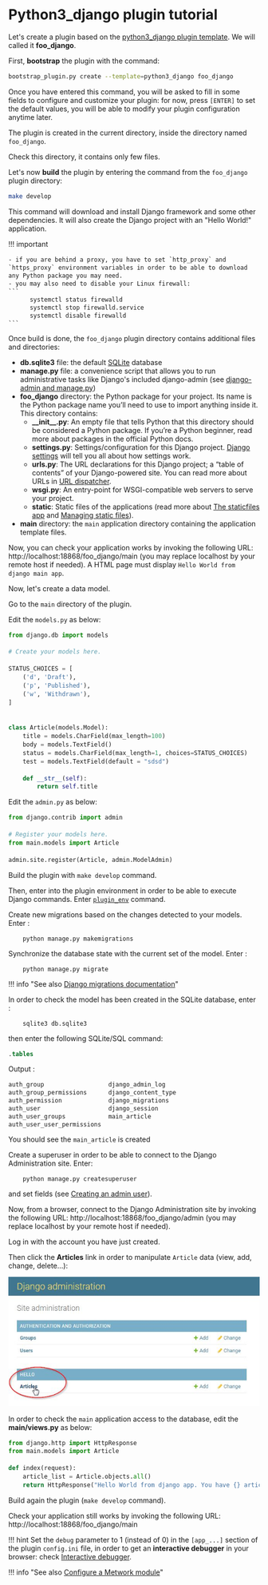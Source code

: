 # Python3_django plugin tutorial

Let's create a plugin based on the [python3_django plugin template](../../850-reference/plugin_templates/python3_django/100-intro/). We will called it **foo_django**.

First, **bootstrap** the plugin with the command:
```bash
bootstrap_plugin.py create --template=python3_django foo_django
```

Once you have entered this command, you will be asked to fill in some fields to configure and customize your plugin: for now, press `[ENTER]` to set the default values, you will be able to modify your plugin configuration anytime later.

The plugin is created in the current directory, inside the directory named `foo_django`.

Check this directory, it contains only few files.

Let's now **build** the plugin by entering the command from the `foo_django` plugin directory:

```bash
make develop
```

This command will download and install Django framework and some other dependencies. It will also create the Django project with an "Hello World!" application.

!!! important

    - if you are behind a proxy, you have to set `http_proxy` and `https_proxy` environment variables in order to be able to download any Python package you may need.
    - you may also need to disable your Linux firewall:
    ```
          systemctl status firewalld
          systemctl stop firewalld.service
          systemctl disable firewalld
    ```

Once build is done, the `foo_django` plugin directory contains additional files and directories:

- **db.sqlite3** file: the default [SQLite](https://www.sqlite.org/index.html) database
- **manage.py** file: a convenience script that allows you to run administrative tasks like Django's included django-admin (see [django-admin and manage.py](https://docs.djangoproject.com/en/stable/ref/django-admin/))
- **foo_django** directory: the Python package for your project. Its name is the Python package name you’ll need to use to import anything inside it. This directory contains:
    - **\_\_init\_\_.py**: An empty file that tells Python that this directory should be considered a Python package. If you’re a Python beginner, read more about packages in the official Python docs.
    - **settings.py**: Settings/configuration for this Django project. [Django settings](https://docs.djangoproject.com/en/stable/topics/settings/) will tell you all about how settings work.
    - **urls.py**: The URL declarations for this Django project; a “table of contents” of your Django-powered site. You can read more about URLs in [URL dispatcher](https://docs.djangoproject.com/en/stable/topics/http/urls/).
    - **wsgi.py**: An entry-point for WSGI-compatible web servers to serve your project.
    - **static**: Static files of the applications (read more about [The staticfiles app](https://docs.djangoproject.com/en/stable/ref/contrib/staticfiles/) and [Managing static files](https://docs.djangoproject.com/en/3.2/howto/static-files/)).
- **main** directory: the `main` application directory containing the application template files.


Now, you can check your application works by invoking the following URL: http://localhost:18868/foo_django/main (you may replace localhost by your remote host if needed). A HTML page must display `Hello World from django main app`.

Now, let's create a data model.

Go to the `main` directory of the plugin.

Edit the `models.py` as below:
```python
from django.db import models

# Create your models here.

STATUS_CHOICES = [
    ('d', 'Draft'),
    ('p', 'Published'),
    ('w', 'Withdrawn'),
]


class Article(models.Model):
    title = models.CharField(max_length=100)
    body = models.TextField()
    status = models.CharField(max_length=1, choices=STATUS_CHOICES)
    test = models.TextField(default = "sdsd")

    def __str__(self):
        return self.title

```

Edit the `admin.py` as below:
```python
from django.contrib import admin

# Register your models here.
from main.models import Article

admin.site.register(Article, admin.ModelAdmin)
```

Build the plugin with `make develop` command.

Then, enter into the plugin environment in order to be able to execute Django commands. Enter [`plugin_env`](../../350-plugin_guide/#214-plugin-env)  command.

Create new migrations based on the changes detected to your models. Enter : 
```
    python manage.py makemigrations
```

Synchronize the database state with the current set of the model. Enter :
```
    python manage.py migrate
```

!!! info "See also [Django migrations documentation](https://docs.djangoproject.com/en/stable/topics/migrations)"

In order to check the model has been created in the SQLite database, enter :
```
    sqlite3 db.sqlite3
```
then enter the following SQLite/SQL command:
```sql
.tables
```

Output :
```
auth_group                  django_admin_log
auth_group_permissions      django_content_type
auth_permission             django_migrations
auth_user                   django_session
auth_user_groups            main_article
auth_user_user_permissions
```
You should see the `main_article` is created

Create a superuser in order to be able to connect to the Django Administration site. Enter:
```
    python manage.py createsuperuser
```
 and set fields (see [Creating an admin user](https://docs.djangoproject.com/en/stable/intro/tutorial02/#creating-an-admin-user)).

Now, from a browser, connect to the Django Administration site by invoking the following URL: http://localhost:18868/foo_django/admin (you may replace localhost by your remote host if needed).

Log in with the account you have just created.

Then click the **Articles** link in order to manipulate `Article` data (view, add, change, delete...):

![mfserv_django_tuto_admin_site](../images/mfserv_django_tuto_admin_site.jpg)


In order to check the `main` application access to the database, edit the **main/views.py** as below:
```python
from django.http import HttpResponse
from main.models import Article

def index(request):
    article_list = Article.objects.all()
    return HttpResponse("Hello World from django app. You have {} article(s).".format(article_list.count()))
```

Build again the plugin (`make develop` command).

Check your application still works by invoking the following URL: http://localhost:18868/foo_django/main

!!! hint
    Set the `debug` parameter to 1 (instead of 0) in the `[app_...]` section of the plugin `config.ini` file, in order to get an **interactive debugger** in your browser: check [Interactive debugger](../../360-mfserv_debug_plugin/#3-interactive-debugger).

!!! info "See also [Configure a Metwork module](../../300-configuration_guide/#2-how-to-configure-a-metwork-module)"

